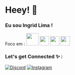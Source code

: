 # Heey! :cherry_blossom:

### Eu sou Ingrid Lima !



<div>
Foco em :
<img height="40" src="https://techvana.org.nz/wp-content/uploads/2014/09/front-end-logo-img-300x166.png"/>

<img height="30" src="https://cdn.jsdelivr.net/gh/devicons/devicon/icons/html5/html5-plain-wordmark.svg" />

<img height="30" src="https://cdn.jsdelivr.net/gh/devicons/devicon/icons/css3/css3-plain-wordmark.svg" />
                    
<img height="30" src="https://cdn.jsdelivr.net/gh/devicons/devicon/icons/javascript/javascript-original.svg" />

</div>        

### Let's get Connected 	:sparkles: :
[![Discord](https://img.shields.io/badge/Discord-7289DA?style=for-the-badge&logo=discord&logoColor=white)](https://discord.gg/WEhunUhz)
[![Instagram](https://img.shields.io/badge/Instagram-E4405F?style=for-the-badge&logo=instagram&logoColor=white)](https://www.instagram.com/codingrid/)
